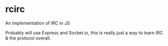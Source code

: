 # rcirc
An implementation of IRC in JS

Probably will use Express and Socket.io, this is really just a way to learn IRC & the protocol overall.
